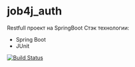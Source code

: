 # job4j_auth
Restfull проект на SpringBoot
Стэк технологии:
- Spring Boot
- JUnit

[![Build Status](https://app.travis-ci.com/plifis/job4j_auth.svg?branch=main)](https://app.travis-ci.com/plifis/job4j_auth)
